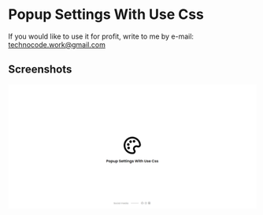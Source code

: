 # Popup Settings With Use Css
If you would like to use it for profit, write to me by e-mail: technocode.work@gmail.com

## Screenshots
![Image 1](https://github.com/Hubert109/Popup-Settings-With-Use-Css/blob/main/Popup%20Settings%20With%20Use%20Css/img/image%201)
